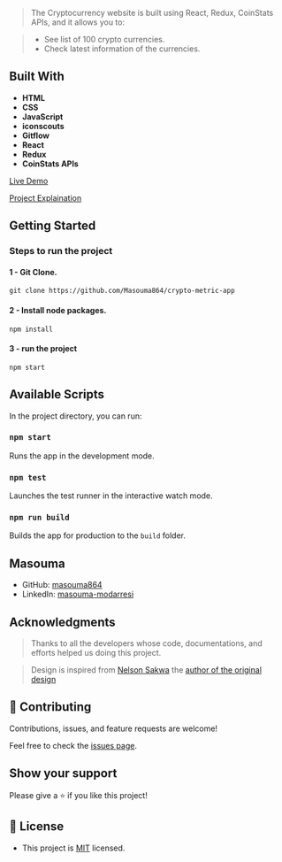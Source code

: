 > The Cryptocurrency website is built using React, Redux, CoinStats APIs, and it allows you to:

> * See list of 100 crypto currencies.
> * Check latest information of the currencies.

## Built With

- **HTML**
- **CSS**
- **JavaScript**
- **iconscouts**
- **Gitflow**
- **React**
- **Redux**
- **CoinStats APIs**

[Live Demo](https://moneyster.netlify.app/)

[Project Explaination](https://www.loom.com/share/0ae641f884a74d2184746bbb2de4e63b)

## Getting Started

### Steps to run the project

#### 1 - Git Clone.

```
git clone https://github.com/Masouma864/crypto-metric-app
```
#### 2 - Install node packages.

```
npm install
```

#### 3 - run the project

```
npm start
```

## Available Scripts

In the project directory, you can run:

### `npm start`

Runs the app in the development mode.

### `npm test`

Launches the test runner in the interactive watch mode.

### `npm run build`

Builds the app for production to the `build` folder.

## Masouma
- GitHub: [masouma864](https://github.com/masouma864)
- LinkedIn: [masouma-modarresi](https://www.linkedin.com/in/masouma-modarresi/)


## Acknowledgments

> Thanks to all the developers whose code, documentations, and efforts helped us doing this project.

> Design is inspired from [Nelson Sakwa](https://www.behance.net/sakwadesignstudio) the [author of the original design](https://www.behance.net/gallery/31579789/Ballhead-App-(Free-PSDs))

## 🤝 Contributing

Contributions, issues, and feature requests are welcome!

Feel free to check the [issues page](../../issues/).

## Show your support

Please give a ⭐️ if you like this project!

## 📝 License
- This project is [MIT](./LICENSE) licensed.

